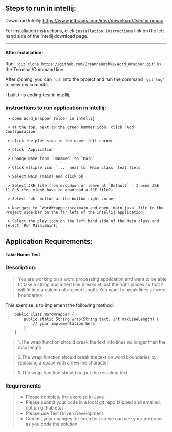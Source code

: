 ## Steps to run in intellij:

Download Intellij: https://www.jetbrains.com/idea/download/#section=mac

For installation instructions, click `installation instructions` link on the left hand side of the intellij download page.

---

#### After installation:


Run:
 `'git clone https://github.com/BreannaBothke/Word_Wrapper.git'` in the Terminal/Command line.

After cloning, you can `'cd'` into the project and run the command `'git log'` to view my commits.

I built this coding test in intellij.
 
### Instructions to run application in intellij:

     > open Word_Wrapper folder in intellij
     
     > at the top, next to the green hammer icon, click `Add Configuration`
     
     > click the plus sign in the upper left corner
     
     > click `Application`
     
     > Change Name from `Unnamed` to `Main`
     
     > Click ellipse icon `...` next to `Main class` text field
     
     > Select Main (main) and click ok
     
     > Select JRE file from dropdown or leave at `Default` - I used JRE 11.0.5 (You might have to download a JRE file?)
     
     > Select `ok` button at the bottom right corner
     
     > Navigate to `WordWrapper/src/main and open `main.java` file in the Project side bar on the far left of the intellij application
     
     > Select the play icon on the left hand side of the Main class and select `Run Main.main()`

## Application Requirements:

#### Take Home Test

### Description:

>You are working on a word processing application and want to be able to take a string and insert line breaks at just the right places
so that it will fit into a column of a given length. You want to break lines at word boundaries.

This exercise is to implement the following method:

```
    public class WordWrapper {
        public static String wrap(String text, int maxLineLength) {
            // your implementation here
        }
    }
```
>1.The wrap function should break the text into lines no longer than the max length

>2.The wrap function should break the text on word boundaries by replacing a space with a newline character

>3.The wrap function should output the resulting text

### Requirements

>* Please complete the exercise in Java
>* Please submit your code in a local git repo (zipped and emailed, not on github etc)
>* Please use Test Driven Development
>* Commit your changes for each test so we can see your progress as you code the solution
